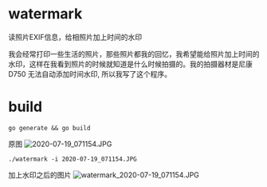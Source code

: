 # watermark
读照片EXIF信息，给相照片加上时间的水印

我会经常打印一些生活的照片，那些照片都我的回忆，我希望能给照片加上时间的水印，这样在我看到照片的时候就知道是什么时候拍摄的。我的拍摄器材是尼康 D750 无法自动添加时间水印, 所以我写了这个程序。

# build
```shell
go generate && go build
```

原图
![2020-07-19_071154.JPG](2020-07-19_071154.JPG)
```shell
./watermark -i 2020-07-19_071154.JPG
```
加上水印之后的图片
![watermark_2020-07-19_071154.JPG](watermark_2020-07-19_071154.JPG)
